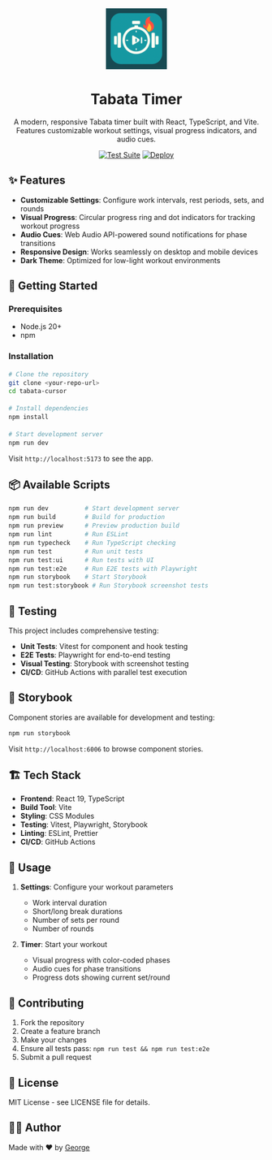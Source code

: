<div align="center">
  <img src="./public/tabata-icon.png" alt="Tabata Timer" width="120" height="120">
  
  # Tabata Timer
  
  A modern, responsive Tabata timer built with React, TypeScript, and Vite. Features customizable workout settings, visual progress indicators, and audio cues.
  
  [![Test Suite](https://github.com/george-aidonidis/tabata-cursor/actions/workflows/test.yml/badge.svg)](https://github.com/george-aidonidis/tabata-cursor/actions/workflows/test.yml)
  [![Deploy](https://github.com/george-aidonidis/tabata-cursor/actions/workflows/deploy.yml/badge.svg)](https://github.com/george-aidonidis/tabata-cursor/actions/workflows/deploy.yml)
  
</div>

## ✨ Features

- **Customizable Settings**: Configure work intervals, rest periods, sets, and rounds
- **Visual Progress**: Circular progress ring and dot indicators for tracking workout progress
- **Audio Cues**: Web Audio API-powered sound notifications for phase transitions
- **Responsive Design**: Works seamlessly on desktop and mobile devices
- **Dark Theme**: Optimized for low-light workout environments

## 🚀 Getting Started

### Prerequisites

- Node.js 20+ 
- npm

### Installation

```bash
# Clone the repository
git clone <your-repo-url>
cd tabata-cursor

# Install dependencies
npm install

# Start development server
npm run dev
```

Visit `http://localhost:5173` to see the app.

## 📦 Available Scripts

```bash
npm run dev          # Start development server
npm run build        # Build for production
npm run preview      # Preview production build
npm run lint         # Run ESLint
npm run typecheck    # Run TypeScript checking
npm run test         # Run unit tests
npm run test:ui      # Run tests with UI
npm run test:e2e     # Run E2E tests with Playwright
npm run storybook    # Start Storybook
npm run test:storybook # Run Storybook screenshot tests
```

## 🧪 Testing

This project includes comprehensive testing:

- **Unit Tests**: Vitest for component and hook testing
- **E2E Tests**: Playwright for end-to-end testing
- **Visual Testing**: Storybook with screenshot testing
- **CI/CD**: GitHub Actions with parallel test execution

## 🎨 Storybook

Component stories are available for development and testing:

```bash
npm run storybook
```

Visit `http://localhost:6006` to browse component stories.

## 🏗️ Tech Stack

- **Frontend**: React 19, TypeScript
- **Build Tool**: Vite
- **Styling**: CSS Modules
- **Testing**: Vitest, Playwright, Storybook
- **Linting**: ESLint, Prettier
- **CI/CD**: GitHub Actions

## 📱 Usage

1. **Settings**: Configure your workout parameters
   - Work interval duration
   - Short/long break durations
   - Number of sets per round
   - Number of rounds

2. **Timer**: Start your workout
   - Visual progress with color-coded phases
   - Audio cues for phase transitions
   - Progress dots showing current set/round

## 🤝 Contributing

1. Fork the repository
2. Create a feature branch
3. Make your changes
4. Ensure all tests pass: `npm run test && npm run test:e2e`
5. Submit a pull request

## 📄 License

MIT License - see LICENSE file for details.

## 👨‍💻 Author

Made with ❤️ by [George](https://iamgeorge.dev/)
